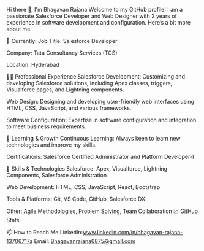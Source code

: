 Hi there 👋, I'm Bhagavan Rajana
Welcome to my GitHub profile! I am a passionate Salesforce Developer and Web Designer with 2 years of experience in software development and configuration. Here’s a bit more about me:


🔭 Currently:
Job Title: Salesforce Developer

Company: Tata Consultancy Services (TCS)

Location: Hyderabad


👨‍💻 Professional Experience
Salesforce Development: Customizing and developing Salesforce solutions, including Apex classes, triggers, Visualforce pages, and Lightning components.

Web Design: Designing and developing user-friendly web interfaces using HTML, CSS, JavaScript, and various frameworks.

Software Configuration: Expertise in software configuration and integration to meet business requirements.

🌱 Learning & Growth
Continuous Learning: Always keen to learn new technologies and improve my skills.

Certifications: Salesforce Certified Administrator and Platform Developer-I

💼 Skills & Technologies
Salesforce: Apex, Visualforce, Lightning Components, Salesforce Administration

Web Development: HTML, CSS, JavaScript, React, Bootstrap

Tools & Platforms: Git, VS Code, GitHub, Salesforce DX

Other: Agile Methodologies, Problem Solving, Team Collaboration
📈 GitHub Stats

📫 How to Reach Me
LinkedIn:www.linkedin.com/in/bhagavan-rajana-13706717a
Email:  Bhagavanrajana6875@gmail.com


